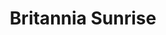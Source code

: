---
layout: product
product_id: 1419058446398
id: 1419058446398
title: Britannia Sunrise
body_html: >-
  <p>Taken at Britannia Beach in Squamish, BC during the Summer of 2016.</p>

  <p>This photo has a has a very special place in my heart. The day started at 3 am to catch the sunrise at Britannia Beach. Being in Kitsilano at the time, we had a drive ahead of us; if we were going to make it. It was a full day, starting at Britannia, then on to Whistler and all the way back and past to Abbotsford; all to end the day with a Fieldhouse beer. Truly a day to make one appreciate all that Mother Nature has to offer.</p>

  <p> </p>
vendor: Connell McCarthy
product_type: Posters, Prints, & Visual Artwork
created_at: 2018-08-22T19:41:48-04:00
handle: britannia-sunrise
updated_at: 2024-09-11T13:21:16-04:00
published_at: 2018-08-22T19:38:24-04:00
template_suffix: ""
published_scope: global
tags: Batch 01, mountain, mountains, Print, snow, sunrise, sunset
status: active
admin_graphql_api_id: gid://shopify/Product/1419058446398
variants:
  - product_id: 1419058446398
    id: 39574752919614
    title: 8x10" / Full Colour
    price: "35.00"
    position: 1
    inventory_policy: continue
    compare_at_price: null
    option1: 8x10"
    option2: Full Colour
    option3: null
    created_at: 2021-08-30T12:10:10-04:00
    updated_at: 2023-10-27T20:29:35-04:00
    taxable: true
    barcode: ""
    fulfillment_service: manual
    grams: 208
    inventory_management: shopify
    requires_shipping: true
    sku: CM-PP-B1-01-XXS-FC
    weight: 0.208
    weight_unit: kg
    inventory_item_id: 41669193105470
    inventory_quantity: 100
    old_inventory_quantity: 100
    admin_graphql_api_id: gid://shopify/ProductVariant/39574752919614
    image_id: 6198826041406
  - product_id: 1419058446398
    id: 39574779461694
    title: 8x10" / Black & White
    price: "35.00"
    position: 2
    inventory_policy: continue
    compare_at_price: null
    option1: 8x10"
    option2: Black & White
    option3: null
    created_at: 2021-08-30T12:18:09-04:00
    updated_at: 2023-10-27T20:29:35-04:00
    taxable: true
    barcode: ""
    fulfillment_service: manual
    grams: 208
    inventory_management: shopify
    requires_shipping: true
    sku: CM-PP-B1-01-XXS-BW
    weight: 0.208
    weight_unit: kg
    inventory_item_id: 41669219614782
    inventory_quantity: 100
    old_inventory_quantity: 100
    admin_graphql_api_id: gid://shopify/ProductVariant/39574779461694
    image_id: 6198825910334
  - product_id: 1419058446398
    id: 12375468769342
    title: 8.5x11" / Full Colour
    price: "35.00"
    position: 3
    inventory_policy: continue
    compare_at_price: null
    option1: 8.5x11"
    option2: Full Colour
    option3: null
    created_at: 2018-08-22T19:41:48-04:00
    updated_at: 2023-10-27T20:29:35-04:00
    taxable: true
    barcode: ""
    fulfillment_service: manual
    grams: 208
    inventory_management: shopify
    requires_shipping: true
    sku: CM-PP-B1-01-XS-FC
    weight: 0.208
    weight_unit: kg
    inventory_item_id: 12538699546686
    inventory_quantity: 100
    old_inventory_quantity: 100
    admin_graphql_api_id: gid://shopify/ProductVariant/12375468769342
    image_id: 6198826041406
  - product_id: 1419058446398
    id: 39574776873022
    title: 8.5x11" / Black & White
    price: "35.00"
    position: 4
    inventory_policy: continue
    compare_at_price: null
    option1: 8.5x11"
    option2: Black & White
    option3: null
    created_at: 2021-08-30T12:17:20-04:00
    updated_at: 2023-10-27T20:29:35-04:00
    taxable: true
    barcode: ""
    fulfillment_service: manual
    grams: 208
    inventory_management: shopify
    requires_shipping: true
    sku: CM-PP-B1-01-XS-BW
    weight: 0.208
    weight_unit: kg
    inventory_item_id: 41669217026110
    inventory_quantity: 100
    old_inventory_quantity: 100
    admin_graphql_api_id: gid://shopify/ProductVariant/39574776873022
    image_id: 6198825910334
  - product_id: 1419058446398
    id: 12375468802110
    title: 13x19" / Full Colour
    price: "40.00"
    position: 5
    inventory_policy: continue
    compare_at_price: null
    option1: 13x19"
    option2: Full Colour
    option3: null
    created_at: 2018-08-22T19:41:48-04:00
    updated_at: 2023-10-27T20:29:35-04:00
    taxable: true
    barcode: ""
    fulfillment_service: manual
    grams: 208
    inventory_management: shopify
    requires_shipping: true
    sku: CM-PP-B1-01-S-FC
    weight: 0.208
    weight_unit: kg
    inventory_item_id: 12538699579454
    inventory_quantity: 100
    old_inventory_quantity: 100
    admin_graphql_api_id: gid://shopify/ProductVariant/12375468802110
    image_id: 6198826041406
  - product_id: 1419058446398
    id: 39574778544190
    title: 13x19" / Black & White
    price: "40.00"
    position: 6
    inventory_policy: continue
    compare_at_price: null
    option1: 13x19"
    option2: Black & White
    option3: null
    created_at: 2021-08-30T12:17:51-04:00
    updated_at: 2023-10-27T20:29:35-04:00
    taxable: true
    barcode: ""
    fulfillment_service: manual
    grams: 208
    inventory_management: shopify
    requires_shipping: true
    sku: CM-PP-B1-01-S-BW
    weight: 0.208
    weight_unit: kg
    inventory_item_id: 41669218730046
    inventory_quantity: 100
    old_inventory_quantity: 100
    admin_graphql_api_id: gid://shopify/ProductVariant/39574778544190
    image_id: 6198825910334
  - product_id: 1419058446398
    id: 39574755606590
    title: 16x20" / Full Colour
    price: "50.00"
    position: 7
    inventory_policy: continue
    compare_at_price: null
    option1: 16x20"
    option2: Full Colour
    option3: null
    created_at: 2021-08-30T12:10:58-04:00
    updated_at: 2023-10-27T20:29:35-04:00
    taxable: true
    barcode: ""
    fulfillment_service: manual
    grams: 208
    inventory_management: shopify
    requires_shipping: true
    sku: CM-PP-B1-01-M-FC
    weight: 0.208
    weight_unit: kg
    inventory_item_id: 41669195792446
    inventory_quantity: 100
    old_inventory_quantity: 100
    admin_graphql_api_id: gid://shopify/ProductVariant/39574755606590
    image_id: 6198826041406
  - product_id: 1419058446398
    id: 39574780346430
    title: 16x20" / Black & White
    price: "50.00"
    position: 8
    inventory_policy: continue
    compare_at_price: null
    option1: 16x20"
    option2: Black & White
    option3: null
    created_at: 2021-08-30T12:18:28-04:00
    updated_at: 2023-10-27T20:29:35-04:00
    taxable: true
    barcode: ""
    fulfillment_service: manual
    grams: 208
    inventory_management: shopify
    requires_shipping: true
    sku: CM-PP-B1-01-M-BW
    weight: 0.208
    weight_unit: kg
    inventory_item_id: 41669220532286
    inventory_quantity: 100
    old_inventory_quantity: 100
    admin_graphql_api_id: gid://shopify/ProductVariant/39574780346430
    image_id: 6198825910334
  - product_id: 1419058446398
    id: 39574757310526
    title: 20x24" / Full Colour
    price: "60.00"
    position: 9
    inventory_policy: continue
    compare_at_price: null
    option1: 20x24"
    option2: Full Colour
    option3: null
    created_at: 2021-08-30T12:11:26-04:00
    updated_at: 2023-10-27T20:29:35-04:00
    taxable: true
    barcode: ""
    fulfillment_service: manual
    grams: 208
    inventory_management: shopify
    requires_shipping: true
    sku: CM-PP-B1-01-L-FC
    weight: 0.208
    weight_unit: kg
    inventory_item_id: 41669197496382
    inventory_quantity: 100
    old_inventory_quantity: 100
    admin_graphql_api_id: gid://shopify/ProductVariant/39574757310526
    image_id: 6198826041406
  - product_id: 1419058446398
    id: 39574781329470
    title: 20x24" / Black & White
    price: "60.00"
    position: 10
    inventory_policy: continue
    compare_at_price: null
    option1: 20x24"
    option2: Black & White
    option3: null
    created_at: 2021-08-30T12:18:45-04:00
    updated_at: 2023-10-27T20:29:35-04:00
    taxable: true
    barcode: ""
    fulfillment_service: manual
    grams: 208
    inventory_management: shopify
    requires_shipping: true
    sku: CM-PP-B1-01-L-BW
    weight: 0.208
    weight_unit: kg
    inventory_item_id: 41669221515326
    inventory_quantity: 100
    old_inventory_quantity: 100
    admin_graphql_api_id: gid://shopify/ProductVariant/39574781329470
    image_id: 6198825910334
  - product_id: 1419058446398
    id: 39574758981694
    title: 20x30" / Full Colour
    price: "70.00"
    position: 11
    inventory_policy: continue
    compare_at_price: null
    option1: 20x30"
    option2: Full Colour
    option3: null
    created_at: 2021-08-30T12:11:51-04:00
    updated_at: 2023-10-27T20:29:35-04:00
    taxable: true
    barcode: ""
    fulfillment_service: manual
    grams: 208
    inventory_management: shopify
    requires_shipping: true
    sku: CM-PP-B1-01-XL-FC
    weight: 0.208
    weight_unit: kg
    inventory_item_id: 41669199167550
    inventory_quantity: 100
    old_inventory_quantity: 100
    admin_graphql_api_id: gid://shopify/ProductVariant/39574758981694
    image_id: 6198826041406
  - product_id: 1419058446398
    id: 39574782836798
    title: 20x30" / Black & White
    price: "70.00"
    position: 12
    inventory_policy: continue
    compare_at_price: null
    option1: 20x30"
    option2: Black & White
    option3: null
    created_at: 2021-08-30T12:19:12-04:00
    updated_at: 2023-10-27T20:29:35-04:00
    taxable: true
    barcode: ""
    fulfillment_service: manual
    grams: 208
    inventory_management: shopify
    requires_shipping: true
    sku: CM-PP-B1-01-XL-BW
    weight: 0.208
    weight_unit: kg
    inventory_item_id: 41669222989886
    inventory_quantity: 100
    old_inventory_quantity: 100
    admin_graphql_api_id: gid://shopify/ProductVariant/39574782836798
    image_id: 6198825910334
  - product_id: 1419058446398
    id: 39574761340990
    title: 24x36" / Full Colour
    price: "90.00"
    position: 13
    inventory_policy: continue
    compare_at_price: null
    option1: 24x36"
    option2: Full Colour
    option3: null
    created_at: 2021-08-30T12:12:30-04:00
    updated_at: 2023-10-27T20:29:35-04:00
    taxable: true
    barcode: ""
    fulfillment_service: manual
    grams: 208
    inventory_management: shopify
    requires_shipping: true
    sku: CM-PP-B1-01-XXL-FC
    weight: 0.208
    weight_unit: kg
    inventory_item_id: 41669201494078
    inventory_quantity: 100
    old_inventory_quantity: 100
    admin_graphql_api_id: gid://shopify/ProductVariant/39574761340990
    image_id: 6198826041406
  - product_id: 1419058446398
    id: 39574783950910
    title: 24x36" / Black & White
    price: "90.00"
    position: 14
    inventory_policy: continue
    compare_at_price: null
    option1: 24x36"
    option2: Black & White
    option3: null
    created_at: 2021-08-30T12:19:33-04:00
    updated_at: 2023-10-27T20:29:35-04:00
    taxable: true
    barcode: ""
    fulfillment_service: manual
    grams: 208
    inventory_management: shopify
    requires_shipping: true
    sku: CM-PP-B1-01-XXL-BW
    weight: 0.208
    weight_unit: kg
    inventory_item_id: 41669224136766
    inventory_quantity: 100
    old_inventory_quantity: 100
    admin_graphql_api_id: gid://shopify/ProductVariant/39574783950910
    image_id: 6198825910334
  - product_id: 1419058446398
    id: 39574764322878
    title: 30x40" / Full Colour
    price: "100.00"
    position: 15
    inventory_policy: continue
    compare_at_price: null
    option1: 30x40"
    option2: Full Colour
    option3: null
    created_at: 2021-08-30T12:13:18-04:00
    updated_at: 2023-10-27T20:29:35-04:00
    taxable: true
    barcode: ""
    fulfillment_service: manual
    grams: 208
    inventory_management: shopify
    requires_shipping: true
    sku: CM-PP-B1-01-XXXL-FC
    weight: 0.208
    weight_unit: kg
    inventory_item_id: 41669204508734
    inventory_quantity: 100
    old_inventory_quantity: 100
    admin_graphql_api_id: gid://shopify/ProductVariant/39574764322878
    image_id: 6198826041406
  - product_id: 1419058446398
    id: 39574785392702
    title: 30x40" / Black & White
    price: "100.00"
    position: 16
    inventory_policy: continue
    compare_at_price: null
    option1: 30x40"
    option2: Black & White
    option3: null
    created_at: 2021-08-30T12:19:59-04:00
    updated_at: 2023-10-27T20:29:35-04:00
    taxable: true
    barcode: ""
    fulfillment_service: manual
    grams: 208
    inventory_management: shopify
    requires_shipping: true
    sku: CM-PP-B1-01-XXXL-BW
    weight: 0.208
    weight_unit: kg
    inventory_item_id: 41669225578558
    inventory_quantity: 100
    old_inventory_quantity: 100
    admin_graphql_api_id: gid://shopify/ProductVariant/39574785392702
    image_id: 6198825910334
options:
  - product_id: 1419058446398
    id: 1948189917246
    name: Size
    position: 1
    values:
      - 8x10"
      - 8.5x11"
      - 13x19"
      - 16x20"
      - 20x24"
      - 20x30"
      - 24x36"
      - 30x40"
  - product_id: 1419058446398
    id: 2010255425598
    name: Color
    position: 2
    values:
      - Full Colour
      - Black & White
images:
  - id: 6198826041406
    alt: null
    position: 1
    product_id: 1419058446398
    created_at: 2019-03-04T19:31:57-05:00
    updated_at: 2019-10-20T18:44:16-04:00
    admin_graphql_api_id: gid://shopify/ProductImage/6198826041406
    width: 1000
    height: 1500
    src: https://cdn.shopify.com/s/files/1/1624/2355/products/CM---Britannia-Sunrise-_Product-Mockup-2019.jpg?v=1571611456
    variant_ids:
      - 39574752919614
      - 12375468769342
      - 12375468802110
      - 39574755606590
      - 39574757310526
      - 39574758981694
      - 39574761340990
      - 39574764322878
  - id: 6198825910334
    alt: null
    position: 2
    product_id: 1419058446398
    created_at: 2019-03-04T19:31:55-05:00
    updated_at: 2019-10-20T18:44:16-04:00
    admin_graphql_api_id: gid://shopify/ProductImage/6198825910334
    width: 1000
    height: 1500
    src: https://cdn.shopify.com/s/files/1/1624/2355/products/CM---Britannia-Sunrise-_Product-Mockup-2019_-_B_W.jpg?v=1571611456
    variant_ids:
      - 39574779461694
      - 39574776873022
      - 39574778544190
      - 39574780346430
      - 39574781329470
      - 39574782836798
      - 39574783950910
      - 39574785392702
  - id: 28229531828286
    alt: null
    position: 3
    product_id: 1419058446398
    created_at: 2021-05-04T17:26:49-04:00
    updated_at: 2021-05-04T17:26:49-04:00
    admin_graphql_api_id: gid://shopify/ProductImage/28229531828286
    width: 2000
    height: 1800
    src: https://cdn.shopify.com/s/files/1/1624/2355/products/PAR_02_0001_0ce554ac-fa41-4a48-be5c-48cf275850ea.png?v=1620163609
    variant_ids: []
  - id: 29846412591166
    alt: null
    position: 4
    product_id: 1419058446398
    created_at: 2022-11-23T17:35:03-05:00
    updated_at: 2022-11-23T17:35:04-05:00
    admin_graphql_api_id: gid://shopify/ProductImage/29846412591166
    width: 1800
    height: 1200
    src: https://cdn.shopify.com/s/files/1/1624/2355/products/BritaniaSunrise.jpg?v=1669242904
    variant_ids: []
image:
  id: 6198826041406
  alt: null
  position: 1
  product_id: 1419058446398
  created_at: 2019-03-04T19:31:57-05:00
  updated_at: 2019-10-20T18:44:16-04:00
  admin_graphql_api_id: gid://shopify/ProductImage/6198826041406
  width: 1000
  height: 1500
  src: https://cdn.shopify.com/s/files/1/1624/2355/products/CM---Britannia-Sunrise-_Product-Mockup-2019.jpg?v=1571611456
  variant_ids:
    - 39574752919614
    - 12375468769342
    - 12375468802110
    - 39574755606590
    - 39574757310526
    - 39574758981694
    - 39574761340990
    - 39574764322878

---